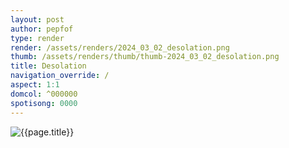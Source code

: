 ```yaml
---
layout: post
author: pepfof
type: render
render: /assets/renders/2024_03_02_desolation.png
thumb: /assets/renders/thumb/thumb-2024_03_02_desolation.png
title: Desolation
navigation_override: /
aspect: 1:1
domcol: ^000000
spotisong: 0000
---
```


<!--USER BEGIN 1-->

<!--USER END 1-->
<img src = "{{ page.render }}" class="image_main" alt="{{page.title}}">

<!--more-->
<!--USER BEGIN 2-->

<!--USER END 2-->

